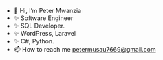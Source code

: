 - 👋 Hi, I’m Peter Mwanzia
- ✨ Software Engineer
- ✨ SQL Developer.
- ✨ WordPress, Laravel
- ✨ C#, Python.
- 📫 How to reach me petermusau7669@gmail.com

<!---
Peter-pixel/Peter-pixel is a ✨ special ✨ repository because its `README.md` (this file) appears on your GitHub profile.
You can click the Preview link to take a look at your changes.
--->

